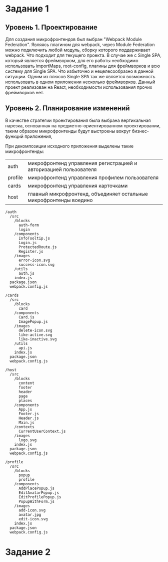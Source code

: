 # Задание 1

## Уровень 1. Проектирование
Для создания микрофронтендов был выбран "Webpack Module Federation". 
Являясь плагином для webpack, через Module Federation можно подключить любой модуль, сборку которого поддерживает webpack. Что подходит для текущего проекта.
В случае же с Single SPA, который является фреймворком, для его работы необходимо использовать importMaps, root-config, плагины для фреймворков и всю систему для Single SPA. Что избыточно и нецелесообразно в данной ситуации. Одним из плюсов Single SPA так же является возможность использовать в одном приложении несколько фреймворков. Данный проект реализован на React, необходимости использования прочих фреймворков нет.

## Уровень 2. Планирование изменений
В качестве стратегии проектирования была выбрана вертикальная нарезка, основанная на предметно-ориентированном проектировании, таким образом микрофронтенды будут выстроены вокруг бизнес-функций приложения,

При декомпозиции исходного приложения выделены такие микрофронтенды:

|||
|-|-|
|auth|микрофронтенд управления регистрацией и авторизацией пользователя|
|profile|микрофронтенд управления профилем пользователя|
|cards|микрофронтенд управления карточками|
|host|главный микрофронтенд, объединяет остальные микрофронтенды воедино|
```
/auth                        
  /src
    /blocks
      auth-form   
      login   
    /components
      InfoTooltip.js
      Login.js    
      ProtectedRoute.js
      Register.js      
    /images
      error-icon.svg
      success-icon.svg
    /utils
      auth.js               
    index.js                 
  package.json               
  webpack.config.js
```
```
/cards
  /src
    /blocks
      card
    /components
      Card.js             
      ImagePopup.js  
    /images 
      delete-icon.svg 
      like-active.svg 
      like-inactive.svg            
    /utils
      api.js              
    index.js                 
  package.json               
  webpack.config.js
```
```
/host
  /src
    /blocks
      content
      footer
      header
      page
      places
    /components
      App.js  
      Footer.js      
      Header.js        
      Main.js   
    /contexts
      CurrentUserContext.js  
    /images
      logo.svg                  
    index.js                 
  package.json               
  webpack.config.js
```
```
/profile
  /src
    /blocks
      popup
      profile
    /components
      AddPlacePopup.js
      EditAvatarPopup.js
      EditProfilePopup.js
      PopupWithForm.js     
    /images
      add-icon.svg
      avatar.jpg
      edit-icon.svg              
    index.js                 
  package.json               
  webpack.config.js
```

# Задание 2

